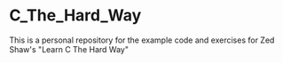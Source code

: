 # C_The_Hard_Way
This is a personal repository for the example code and exercises for Zed Shaw's "Learn C The Hard Way"
